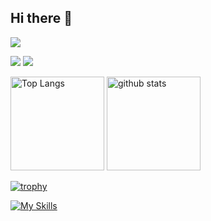 ## Hi there 👋

![](http://github-profile-summary-cards.vercel.app/api/cards/profile-details?username=DaichiAndo)

![](http://github-profile-summary-cards.vercel.app/api/cards/most-commit-language?username=DaichiAndo&theme=github)
![](http://github-profile-summary-cards.vercel.app/api/cards/stats?username=DaichiAndo&theme=github)

<p align="left"> 
  <img alt="Top Langs" height="150px" src="https://github-readme-stats.vercel.app/api/top-langs/?username=DaichiAndo&layout=compact" />
  <img alt="github stats" height="150px" src="https://github-readme-stats.vercel.app/api?username=DaichiAndo&show_icons=true" />
</p>

[![trophy](https://github-profile-trophy.vercel.app/?username=DaichiAndo)](https://github.com/ryo-ma/github-profile-trophy)

[![My Skills](https://skillicons.dev/icons?i=linux,aws,terraform,docker,git,github,githubactions,heroku,netlify,firebase,html,css,sass,bootstrap,js,ts,vue,nuxtjs,vuetify,react,nextjs,materialui,jquery,jest,cypress,webpack,nodejs,express,npm,yarn,ruby,rails,py,php,nginx,mysql,redis
)](https://skillicons.dev)



<!--
**DaichiAndo/DaichiAndo** is a ✨ _special_ ✨ repository because its `README.md` (this file) appears on your GitHub profile.

Here are some ideas to get you started:

- 🔭 I’m currently working on ...
- 🌱 I’m currently learning ...
- 👯 I’m looking to collaborate on ...
- 🤔 I’m looking for help with ...
- 💬 Ask me about ...
- 📫 How to reach me: ...
- 😄 Pronouns: ...
- ⚡ Fun fact: ...
-->
